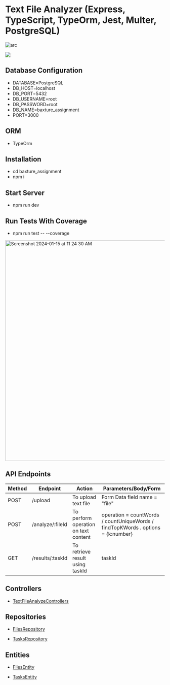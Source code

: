 # Text File Analyzer (Express, TypeScript, TypeOrm, Jest, Multer, PostgreSQL)


 
![arc](https://github.com/amitwaghmare17011994/baxture_assignment/assets/38164439/7cd1d521-b77b-4298-8aa5-f137b401fbd0)

 
<img src="https://github.com/amitwaghmare17011994/baxture_assignment/assets/38164439/7cd1d521-b77b-4298-8aa5-f137b401fbd0"/>


## Database Configuration
- DATABASE=PostgreSQL
- DB_HOST=localhost
- DB_PORT=5432
- DB_USERNAME=root
- DB_PASSWORD=root
- DB_NAME=baxture_assignment
- PORT=3000

## ORM
- TypeOrm

## Installation
- cd baxture_assignment
- npm i

## Start Server
- npm run dev

## Run Tests With Coverage
- npm run test -- --coverage

<img width="695" alt="Screenshot 2024-01-15 at 11 24 30 AM" src="https://github.com/amitwaghmare17011994/baxture_assignment/assets/38164439/a592ca9c-4fc6-4977-a9f0-c126d1301faf">





## API Endpoints
| Method | Endpoint | Action | Parameters/Body/Form
| ------ | --- | --- | ------------------------------- |
| POST | /upload | To upload text file   | Form Data field name = "file" 
| POST | /analyze/:fileId | To perform operation on text content | operation = countWords / countUniqueWords / findTopKWords  . options = {k:number}
| GET | /results/:taskId | To retrieve result using taskId | taskId
 


## Controllers

- [TextFileAnalyzeControllers](https://github.com/amitwaghmare17011994/baxture_assignment/blob/main/src/controllers/TextFileAnalyzeControllers.ts)

## Repositories

- [FilesRepository](https://github.com/amitwaghmare17011994/baxture_assignment/blob/main/src/repositories/FilesRepository.ts)

- [TasksRepository](https://github.com/amitwaghmare17011994/baxture_assignment/blob/main/src/repositories/TasksRepository.ts)

## Entities

- [FilesEntity](https://github.com/amitwaghmare17011994/baxture_assignment/blob/main/src/entities/Files.ts)

- [TasksEntity](https://github.com/amitwaghmare17011994/baxture_assignment/blob/main/src/entities/Tasks.ts)



